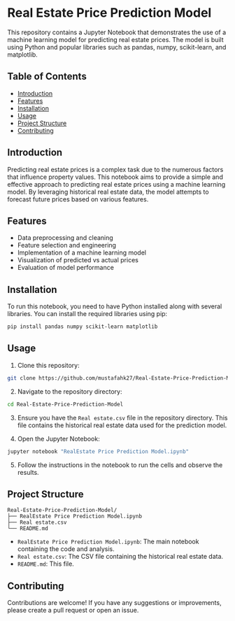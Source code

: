 # Real Estate Price Prediction Model

This repository contains a Jupyter Notebook that demonstrates the use of a machine learning model for predicting real estate prices. The model is built using Python and popular libraries such as pandas, numpy, scikit-learn, and matplotlib.

## Table of Contents

- [Introduction](#introduction)
- [Features](#features)
- [Installation](#installation)
- [Usage](#usage)
- [Project Structure](#project-structure)
- [Contributing](#contributing)

## Introduction

Predicting real estate prices is a complex task due to the numerous factors that influence property values. This notebook aims to provide a simple and effective approach to predicting real estate prices using a machine learning model. By leveraging historical real estate data, the model attempts to forecast future prices based on various features.

## Features

- Data preprocessing and cleaning
- Feature selection and engineering
- Implementation of a machine learning model
- Visualization of predicted vs actual prices
- Evaluation of model performance

## Installation

To run this notebook, you need to have Python installed along with several libraries. You can install the required libraries using pip:

```bash
pip install pandas numpy scikit-learn matplotlib
```

## Usage

1. Clone this repository:

```bash
git clone https://github.com/mustafahk27/Real-Estate-Price-Prediction-Model.git
```

2. Navigate to the repository directory:

```bash
cd Real-Estate-Price-Prediction-Model
```

3. Ensure you have the `Real estate.csv` file in the repository directory. This file contains the historical real estate data used for the prediction model.

4. Open the Jupyter Notebook:

```bash
jupyter notebook "RealEstate Price Prediction Model.ipynb"
```

5. Follow the instructions in the notebook to run the cells and observe the results.

## Project Structure

```
Real-Estate-Price-Prediction-Model/
├── RealEstate Price Prediction Model.ipynb
├── Real estate.csv
└── README.md
```

- `RealEstate Price Prediction Model.ipynb`: The main notebook containing the code and analysis.
- `Real estate.csv`: The CSV file containing the historical real estate data.
- `README.md`: This file.

## Contributing

Contributions are welcome! If you have any suggestions or improvements, please create a pull request or open an issue.
